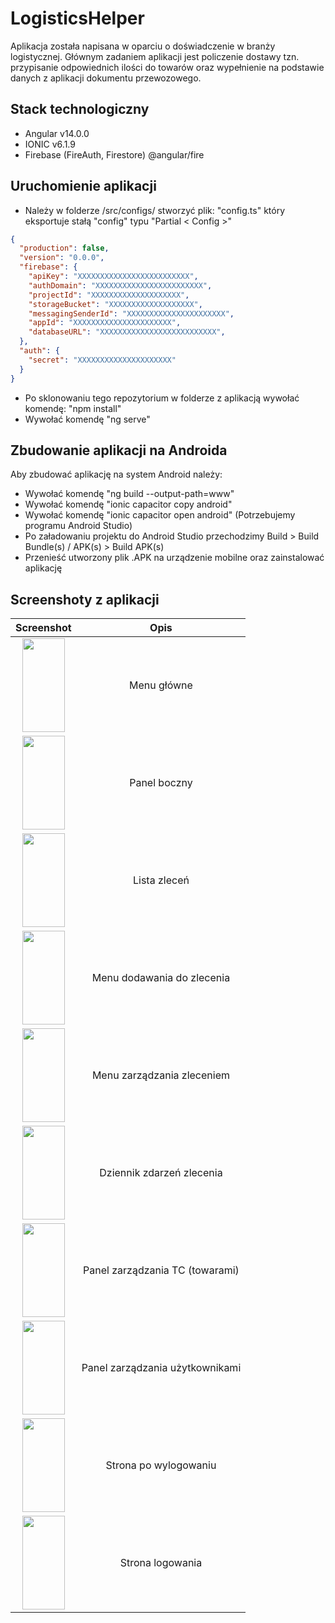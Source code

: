 # LogisticsHelper

Aplikacja została napisana w oparciu o doświadczenie w branży logistycznej. Głównym zadaniem aplikacji jest policzenie dostawy tzn. przypisanie odpowiednich ilości do towarów oraz wypełnienie na podstawie danych z aplikacji dokumentu przewozowego.

## Stack technologiczny
- Angular v14.0.0
- IONIC v6.1.9
- Firebase (FireAuth, Firestore) @angular/fire

## Uruchomienie aplikacji

- Należy w folderze /src/configs/ stworzyć plik: "config.ts" który eksportuje stałą "config" typu "Partial < Config >"
```json
{
  "production": false,
  "version": "0.0.0",
  "firebase": {
    "apiKey": "XXXXXXXXXXXXXXXXXXXXXXXXX",
    "authDomain": "XXXXXXXXXXXXXXXXXXXXXXXX",
    "projectId": "XXXXXXXXXXXXXXXXXXXX",
    "storageBucket": "XXXXXXXXXXXXXXXXXXX",
    "messagingSenderId": "XXXXXXXXXXXXXXXXXXXXXX",
    "appId": "XXXXXXXXXXXXXXXXXXXXXX",
    "databaseURL": "XXXXXXXXXXXXXXXXXXXXXXXXXX",
  },
  "auth": {
    "secret": "XXXXXXXXXXXXXXXXXXXXX"
  }
}
```
- Po sklonowaniu tego repozytorium w folderze z aplikacją wywołać komendę: "npm install"
- Wywołać komendę "ng serve"
  
## Zbudowanie aplikacji na Androida
  
Aby zbudować aplikację na system Android należy:
- Wywołać komendę "ng build --output-path=www"
- Wywołać komendę "ionic capacitor copy android"
- Wywołać komendę "ionic capacitor open android" (Potrzebujemy programu Android Studio)
- Po załadowaniu projektu do Android Studio przechodzimy Build > Build Bundle(s) / APK(s) > Build APK(s)
- Przenieść utworzony plik .APK na urządzenie mobilne oraz zainstalować aplikację

## Screenshoty z aplikacji

| Screenshot      | Opis |
| :---:  | :---: |
| <img src="https://user-images.githubusercontent.com/88888347/208940600-7d67ea4c-f54b-4fe4-b162-091dedcf665d.png" alt="" width="67.5px" height="150px">     | Menu główne       |
| <img src="https://user-images.githubusercontent.com/88888347/208941235-28585fb7-305a-4c82-8f84-4fc19140c330.png" alt="" width="67.5px" height="150px">   | Panel boczny        |
| <img src="https://user-images.githubusercontent.com/88888347/208962633-b8e387e0-efb0-4e72-b31e-70c51541277c.png" alt="" width="67.5px" height="150px">   | Lista zleceń        |
| <img src="https://user-images.githubusercontent.com/88888347/208962984-1f802217-039d-4280-bc5f-da29a02386b9.png" alt="" width="67.5px" height="150px">   | Menu dodawania do zlecenia        |
| <img src="https://user-images.githubusercontent.com/88888347/208963149-047f5207-e518-4291-966e-1c1b698829c0.png" alt="" width="67.5px" height="150px">   | Menu zarządzania zleceniem        |
| <img src="https://user-images.githubusercontent.com/88888347/208978365-4da51afc-f240-4c46-b2be-3e8b9ff5d047.png" alt="" width="67.5px" height="150px">   | Dziennik zdarzeń zlecenia        |
| <img src="https://user-images.githubusercontent.com/88888347/208978487-369220df-d2ce-42b9-b0d8-4e3a36f10430.png" alt="" width="67.5px" height="150px">   | Panel zarządzania TC (towarami)        |
| <img src="https://user-images.githubusercontent.com/88888347/208978584-8f644cda-b582-4d19-b8d2-dc2e4b9cc37a.png" alt="" width="67.5px" height="150px">   | Panel zarządzania użytkownikami        |
| <img src="https://user-images.githubusercontent.com/88888347/208978681-9bed5c1b-0d30-43da-a570-be1b6664d148.png" alt="" width="67.5px" height="150px">   | Strona po wylogowaniu        |
| <img src="https://user-images.githubusercontent.com/88888347/208978743-f66aa32b-0716-49ec-9c12-609e670cbdf6.png" alt="" width="67.5px" height="150px">   | Strona logowania        |
